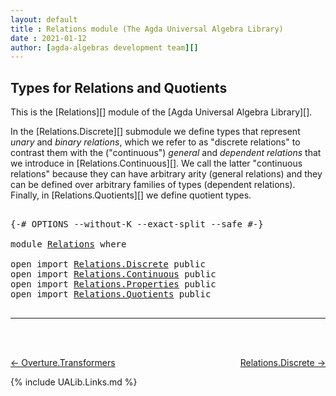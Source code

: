 ```yaml
---
layout: default
title : Relations module (The Agda Universal Algebra Library)
date : 2021-01-12
author: [agda-algebras development team][]
---
```


## <a id="types-for-relations-and-quotients">Types for Relations and Quotients</a>

This is the [Relations][] module of the [Agda Universal Algebra Library][].

In the [Relations.Discrete][] submodule we define types that represent *unary* and *binary relations*, which we refer to as "discrete relations" to contrast them with the ("continuous") *general* and *dependent relations* that we introduce in [Relations.Continuous][]. We call the latter "continuous relations" because they can have arbitrary arity (general relations) and they can be defined over arbitrary families of types (dependent relations).
Finally, in [Relations.Quotients][] we define quotient types.

<pre class="Agda">

<a id="836" class="Symbol">{-#</a> <a id="840" class="Keyword">OPTIONS</a> <a id="848" class="Pragma">--without-K</a> <a id="860" class="Pragma">--exact-split</a> <a id="874" class="Pragma">--safe</a> <a id="881" class="Symbol">#-}</a>

<a id="886" class="Keyword">module</a> <a id="893" href="Relations.html" class="Module">Relations</a> <a id="903" class="Keyword">where</a>

<a id="910" class="Keyword">open</a> <a id="915" class="Keyword">import</a> <a id="922" href="Relations.Discrete.html" class="Module">Relations.Discrete</a> <a id="941" class="Keyword">public</a>
<a id="948" class="Keyword">open</a> <a id="953" class="Keyword">import</a> <a id="960" href="Relations.Continuous.html" class="Module">Relations.Continuous</a> <a id="981" class="Keyword">public</a>
<a id="988" class="Keyword">open</a> <a id="993" class="Keyword">import</a> <a id="1000" href="Relations.Properties.html" class="Module">Relations.Properties</a> <a id="1021" class="Keyword">public</a>
<a id="1028" class="Keyword">open</a> <a id="1033" class="Keyword">import</a> <a id="1040" href="Relations.Quotients.html" class="Module">Relations.Quotients</a> <a id="1060" class="Keyword">public</a>

</pre>


-------------------------------------

<br>
<br>

[← Overture.Transformers](Overture.Transformers.html)
<span style="float:right;">[Relations.Discrete →](Relations.Discrete.html)</span>

{% include UALib.Links.md %}

[agda-algebras development team]: https://github.com/ualib/agda-algebras#the-agda-algebras-development-team
